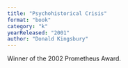 ```yaml
---
title: "Psychohistorical Crisis"
format: "book"
category: "k"
yearReleased: "2001"
author: "Donald Kingsbury"
---
```

Winner of the 2002 Prometheus Award.
 